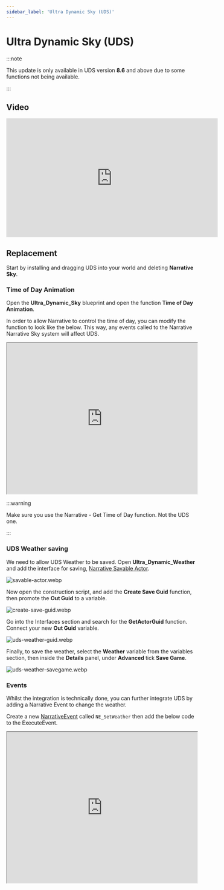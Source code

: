 ```yaml
---
sidebar_label: 'Ultra Dynamic Sky (UDS)'
---
```


# Ultra Dynamic Sky (UDS)

:::note

This update is only available in UDS version **8.6** and above due to some functions not being available.

:::

## Video

<iframe width="560" height="315" src="https://www.youtube.com/embed/GT4OS-tgK9k?si=p2FTfRcvspRDE88h" title="YouTube video player" frameborder="0" allow="accelerometer; autoplay; clipboard-write; encrypted-media; gyroscope; picture-in-picture; web-share" referrerpolicy="strict-origin-when-cross-origin" allowfullscreen></iframe>

## Replacement

Start by installing and dragging UDS into your world and deleting **Narrative Sky**.

### Time of Day Animation

Open the **Ultra_Dynamic_Sky** blueprint and open the function **Time of Day Animation**.

In order to allow Narrative to control the time of day, you can modify the function to look like the below. This way, any events called to the Narrative Narrative Sky system will affect UDS.

<iframe src="https://blueprintue.com/render/rpmqzy3i/" width="100%" height="400" scrolling="no" allowfullscreen></iframe>

:::warning

Make sure you use the Narrative - Get Time of Day function. Not the UDS one.

:::

### UDS Weather saving

We need to allow UDS Weather to be saved. Open **Ultra_Dynamic_Weather** and add the interface for saving, [Narrative Savable Actor](../saving/index.md).

![savable-actor.webp](//img/pro/narrative-sky/intergrations/savable-actor.webp)

Now open the construction script, and add the **Create Save Guid** function, then promote the **Out Guid** to a variable.  

![create-save-guid.webp](//img/pro/narrative-sky/intergrations/create-save-guid.webp)

Go into the Interfaces section and search for the **GetActorGuid** function. Connect your new **Out Guid** variable.

![uds-weather-guid.webp](//img/pro/narrative-sky/intergrations/uds-weather-guid.webp)

Finally, to save the weather, select the **Weather** variable from the variables section, then inside the **Details** panel, under **Advanced** tick **Save Game**.

![uds-weather-savegame.webp](//img/pro/narrative-sky/intergrations/uds-weather-savegame.webp)

### Events

Whilst the integration is technically done, you can further integrate UDS by adding a Narrative Event to change the weather.

Create a new [NarrativeEvent](../../events/index.md) called `NE_SetWeather` then add the below code to the ExecuteEvent.

<iframe src="https://blueprintue.com/render/f_sk9qtb/" width="100%" height="400" scrolling="no" allowfullscreen></iframe>